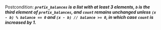 Postcondition: ***`prefix_balances` is a list with at least 3 elements, `b` is the third element of `prefix_balances`, and `count` remains unchanged unless `(x - b) % balance == 0` and `(x - b) // balance >= 0`, in which case `count` is increased by 1.***